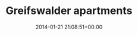 ---
title:		"Greifswalder apartments"
type:		"photos"
mediatype:		"upload"
location:		"Berlin, Germany"
date:		"2014-01-21 21:08:51+00:00"
album:		"city"
filename:		"greifswaler-apartments.md"
series:		"greifswalder"
cl_public_id:		"city/greifswaler_apartments"
cl_version:		1497000303
format:		"tiff"
bytes:		4736832
width:		2560
height:		1440
colours:
- "#ABC0DE"
- "#5A6367"
- "#3F4548"
- "#A2BADC"
- "#383B41"
- "#494741"
- "#25313B"
- "#28323F"
- "#4E6476"
- "#5F6562"
- "#4B6078"
- "#C8D9E2"
exposure_mode:		"Manual"
program:		"Manual"
aperture:		"5.0"
focal_length:		"116.0 mm"
iso:		"50"
shutter_speed:		"30"
metering:		"Multi-segment"
flash:		"Off, Did not fire"
white_balance:		"Custom"
colour_temp:		"2050"
has_crop:		"true"
orientation:		"Horizontal (normal)"
camera_model:		"NIKON D800"
lens_info:		"70-200mm f/2.8"
artist: "Matt Finucane"
x_resolution:		"300"
y_resolution:		"300"
---